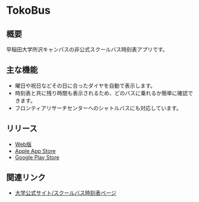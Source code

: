 # TokoBus
## 概要
早稲田大学所沢キャンパスの非公式スクールバス時刻表アプリです。  

## 主な機能
* 曜日や祝日などその日に合ったダイヤを自動で表示します。
* 時刻表と共に残り時間も表示されるため、どのバスに乗れるか簡単に確認できます。
* フロンティアリサーチセンターへのシャトルバスにも対応しています。

## リリース
* [Web版](https://twajp.github.io/TokoBus/)
* [Apple App Store](https://apps.apple.com/jp/app/id6443772387)
* [Google Play Store](https://play.google.com/store/apps/details?id=jp.twa.tokobus)

## 関連リンク
* [大学公式サイト/スクールバス時刻表ページ](https://www.waseda.jp/fhum/hum/facility/bus-parking/)
